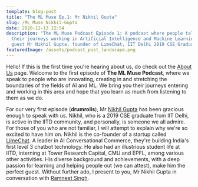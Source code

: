 ```yaml
---
template: blog-post
title: "The ML Muse Ep.1: Mr Nikhil Gupta"
slug: /ML_Muse_Nikhil-Gupta
date: 2020-12-13 22:54
description: "The ML Muse Podcast Episode 1: A podcast where people talk about
  their journeys working in Artificial Intelligence and Machine Learning. First
  guest Mr Nikhil Gupta, founder of LimeChat, IIT Delhi 2019 CSE Graduate."
featuredImage: /assets/podcast_post_landscape.png
---
```

Hello! If this is the first time you're hearing about us, do check out the [About Us](https://aimlc-iitd.netlify.app/about) page. Welcome to the first episode of **The ML Muse Podcast**, where we speak to people who are innovating, creating in and stretching the boundaries of the fields of AI and ML. We bring you their journeys entering and working in this area and hope that you learn as much from listening to them as we do.

For our very first episode (**drumrolls**), Mr [Nikhil Gupta](https://www.linkedin.com/in/nikhilgupta1997/) has been gracious enough to speak with us. Nikhil, who is a 2019 CSE graduate from IIT Delhi, is active in the IITD community, and personally, is someone we all admire. For those of you who are not familiar, I will attempt to explain why we're so excited to have him on. Nikhil is the co-founder of a startup called [LimeChat](https://limechat.ai/). A leader in AI Conversational Commerce, they're building India's first level 3 chatbot technology. He also had an illustrious student life at IITD, interning at Tower Research Capital, CMU and EPFL, among various other activities. His diverse background and achievements, with a deep passion for learning and helping people out (we can attest), make him the perfect guest. Without further ado, I present to you, Mr Nikhil Gupta in conversation with [Ramneet Singh](https://www.linkedin.com/in/ramneetsinghiitd/).